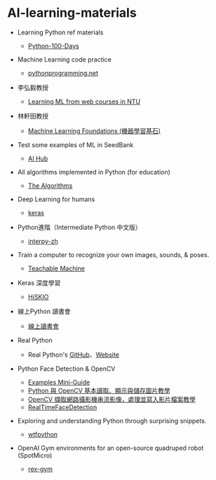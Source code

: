 # AI-learning-materials

* Learning Python ref materials
    * [Python-100-Days](https://github.com/jackfrued/Python-100-Days)    
 
* Machine Learning code practice
    * [pythonprogramming.net](https://pythonprogramming.net/)

* 李弘毅教授
    * [Learning ML  from web courses in NTU](https://www.youtube.com/watch?v=CXgbekl66jc&list=PLJV_el3uVTsPy9oCRY30oBPNLCo89yu49)

* 林軒田教授
    * [Machine Learning Foundations (機器學習基石)](https://www.youtube.com/playlist?list=PLXVfgk9fNX2I7tB6oIINGBmW50rrmFTqf)
    
* Test some examples of ML in SeedBank
    * [AI Hub](https://research.google.com/seedbank/)

* All algorithms implemented in Python (for education)
    * [The Algorithms](https://github.com/TheAlgorithms/Python#all-algorithms-implemented-in-python-for-education)

* Deep Learning for humans
   * [keras](https://github.com/keras-team/keras)

* Python進階（Intermediate Python 中文版）
   * [interpy-zh](https://github.com/eastlakeside/interpy-zh)

* Train a computer to recognize your own images, sounds, & poses.
   * [Teachable Machine](https://teachablemachine.withgoogle.com/)

* Keras 深度學習
   * [HiSKIO](https://www.youtube.com/playlist?list=PLzH33jxgvsncIhNqH2vRMiSJVv_ir5dsH)

* 線上Python 讀書會
   * [線上讀書會](https://www.youtube.com/playlist?list=PLSebY0Ugo-zeDdkBnS4WcbHLJaVPqsdtr)

* Real Python
   * Real Python's [GitHub](https://github.com/realpython)、[Website](https://realpython.com/)

* Python Face Detection & OpenCV
   * [Examples Mini-Guide](https://static.realpython.com/guides/python-opencv-examples.pdf?__s=2wp8uxebb82vlz43szqd)
   * [Python 與 OpenCV 基本讀取、顯示與儲存圖片教學](https://blog.gtwang.org/programming/opencv-basic-image-read-and-write-tutorial/)
   * [OpenCV 擷取網路攝影機串流影像，處理並寫入影片檔案教學](https://blog.gtwang.org/programming/opencv-webcam-video-capture-and-file-write-tutorial/)
   * [RealTimeFaceDetection](https://github.com/prjiang/RealTimeFaceDetection/)

* Exploring and understanding Python through surprising snippets.
   * [wtfpython](https://github.com/satwikkansal/wtfpython)
   
* OpenAI Gym environments for an open-source quadruped robot (SpotMicro)
   * [rex-gym](https://github.com/nicrusso7/rex-gym)
